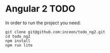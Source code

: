 # Angular 2 TODO
In order to run the project you need:
```
git clone git@github.com:inceon/todo_ng2.git
cd todo_ng2
npm install
npm run lite
```
